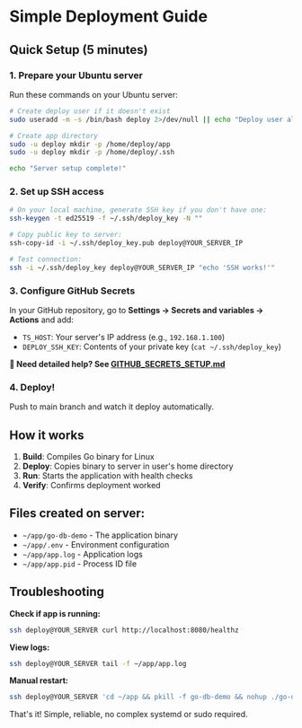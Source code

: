 # Simple Deployment Guide

## Quick Setup (5 minutes)

### 1. Prepare your Ubuntu server
Run these commands on your Ubuntu server:
```bash
# Create deploy user if it doesn't exist
sudo useradd -m -s /bin/bash deploy 2>/dev/null || echo "Deploy user already exists"

# Create app directory
sudo -u deploy mkdir -p /home/deploy/app
sudo -u deploy mkdir -p /home/deploy/.ssh

echo "Server setup complete!"
```

### 2. Set up SSH access
```bash
# On your local machine, generate SSH key if you don't have one:
ssh-keygen -t ed25519 -f ~/.ssh/deploy_key -N ""

# Copy public key to server:
ssh-copy-id -i ~/.ssh/deploy_key.pub deploy@YOUR_SERVER_IP

# Test connection:
ssh -i ~/.ssh/deploy_key deploy@YOUR_SERVER_IP "echo 'SSH works!'"
```

### 3. Configure GitHub Secrets
In your GitHub repository, go to **Settings → Secrets and variables → Actions** and add:
- `TS_HOST`: Your server's IP address (e.g., `192.168.1.100`)
- `DEPLOY_SSH_KEY`: Contents of your private key (`cat ~/.ssh/deploy_key`)

**📖 Need detailed help? See [GITHUB_SECRETS_SETUP.md](GITHUB_SECRETS_SETUP.md)**

### 4. Deploy!
Push to main branch and watch it deploy automatically.

## How it works

1. **Build**: Compiles Go binary for Linux
2. **Deploy**: Copies binary to server in user's home directory
3. **Run**: Starts the application with health checks
4. **Verify**: Confirms deployment worked

## Files created on server:
- `~/app/go-db-demo` - The application binary
- `~/app/.env` - Environment configuration
- `~/app/app.log` - Application logs
- `~/app/app.pid` - Process ID file

## Troubleshooting

**Check if app is running:**
```bash
ssh deploy@YOUR_SERVER curl http://localhost:8080/healthz
```

**View logs:**
```bash
ssh deploy@YOUR_SERVER tail -f ~/app/app.log
```

**Manual restart:**
```bash
ssh deploy@YOUR_SERVER 'cd ~/app && pkill -f go-db-demo && nohup ./go-db-demo > app.log 2>&1 &'
```

That's it! Simple, reliable, no complex systemd or sudo required.
